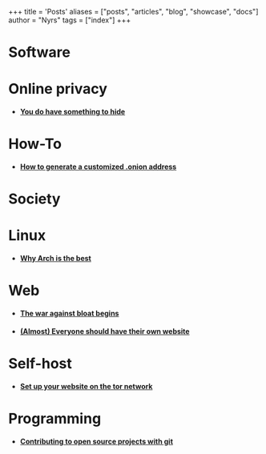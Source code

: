+++
title = 'Posts'
aliases = ["posts", "articles", "blog", "showcase", "docs"] 
author = "Nyrs"
tags = ["index"]
+++

# Software

# Online privacy
- #### [You do have something to hide](/posts/you-have-something-to-hide)

# How-To
- #### [How to generate a customized .onion address](/posts/custom-onion)

# Society

# Linux
- #### [Why Arch is the best](/posts/why-arch-is-the-best)

# Web
- #### [The war against bloat begins](/posts/war-against-bloat-begins)
- #### [(Almost) Everyone should have their own website](/posts/everyone-should-have-a-website)

# Self-host
- #### [Set up your website on the tor network](/posts/set-your-site-up-on-the-tor-network)
# Programming
- #### [Contributing to open source projects with git](/posts/git-cheatsheet)
